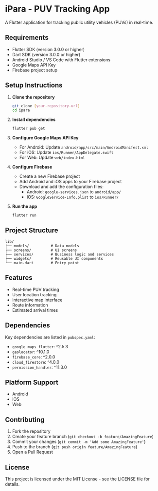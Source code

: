 # iPara - PUV Tracking App

A Flutter application for tracking public utility vehicles (PUVs) in real-time.

## Requirements

- Flutter SDK (version 3.0.0 or higher)
- Dart SDK (version 3.0.0 or higher)
- Android Studio / VS Code with Flutter extensions
- Google Maps API Key
- Firebase project setup

## Setup Instructions

1. **Clone the repository**
   ```bash
   git clone [your-repository-url]
   cd ipara
   ```

2. **Install dependencies**
   ```bash
   flutter pub get
   ```

3. **Configure Google Maps API Key**
   - For Android: Update `android/app/src/main/AndroidManifest.xml`
   - For iOS: Update `ios/Runner/AppDelegate.swift`
   - For Web: Update `web/index.html`

4. **Configure Firebase**
   - Create a new Firebase project
   - Add Android and iOS apps to your Firebase project
   - Download and add the configuration files:
     - Android: `google-services.json` to `android/app/`
     - iOS: `GoogleService-Info.plist` to `ios/Runner/`

5. **Run the app**
   ```bash
   flutter run
   ```

## Project Structure

```
lib/
├── models/          # Data models
├── screens/         # UI screens
├── services/        # Business logic and services
├── widgets/         # Reusable UI components
└── main.dart        # Entry point
```

## Features

- Real-time PUV tracking
- User location tracking
- Interactive map interface
- Route information
- Estimated arrival times

## Dependencies

Key dependencies are listed in `pubspec.yaml`:

- `google_maps_flutter`: ^2.5.3
- `geolocator`: ^10.1.0
- `firebase_core`: ^2.0.0
- `cloud_firestore`: ^4.0.0
- `permission_handler`: ^11.3.0

## Platform Support

- Android
- iOS
- Web

## Contributing

1. Fork the repository
2. Create your feature branch (`git checkout -b feature/AmazingFeature`)
3. Commit your changes (`git commit -m 'Add some AmazingFeature'`)
4. Push to the branch (`git push origin feature/AmazingFeature`)
5. Open a Pull Request

## License

This project is licensed under the MIT License - see the LICENSE file for details.
